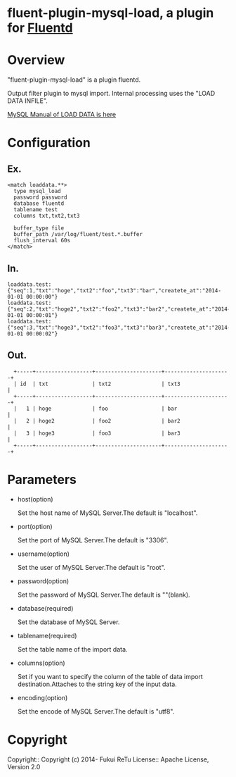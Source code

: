 # fluent-plugin-mysql-load, a plugin for [Fluentd](http://fluentd.org)
# Overview

"fluent-plugin-mysql-load" is a plugin fluentd.

Output filter plugin to mysql import.
Internal processing uses the "LOAD DATA INFILE".

[MySQL Manual of LOAD DATA is here](http://dev.mysql.com/doc/refman/5.6/en/load-data.html)

# Configuration
## Ex.
```
<match loaddata.**>
  type mysql_load
  password password
  database fluentd
  tablename test
  columns txt,txt2,txt3

  buffer_type file
  buffer_path /var/log/fluent/test.*.buffer
  flush_interval 60s
</match>
```

## In.
```
loaddata.test: {"seq":1,"txt":"hoge","txt2":"foo","txt3":"bar","createte_at":"2014-01-01 00:00:00"}
loaddata.test: {"seq":2,"txt":"hoge2","txt2":"foo2","txt3":"bar2","createte_at":"2014-01-01 00:00:01"}
loaddata.test: {"seq":3,"txt":"hoge3","txt2":"foo3","txt3":"bar3","createte_at":"2014-01-01 00:00:02"}
```

## Out.
```
  +-----+------------------+---------------------+---------------------+
  | id  | txt              | txt2                | txt3                |
  +-----+------------------+---------------------+---------------------+
  |   1 | hoge             | foo                 | bar                 |
  |   2 | hoge2            | foo2                | bar2                |
  |   3 | hoge3            | foo3                | bar3                |
  +-----+------------------+---------------------+---------------------+
```

# Parameters

* host(option)

  Set the host name of MySQL Server.The default is "localhost".

* port(option)

  Set the port of MySQL Server.The default is "3306".

* username(option)

  Set the user of MySQL Server.The default is "root".

* password(option)

  Set the password of MySQL Server.The default is ""(blank).

* database(required)

  Set the database of MySQL Server.

* tablename(required)

  Set the table name of the import data.

* columns(option)

  Set if you want to specify the column of the table of data import destination.Attaches to the string key of the input data.

* encoding(option)

  Set the encode of MySQL Server.The default is "utf8".


# Copyright
Copyright:: Copyright (c) 2014- Fukui ReTu License:: Apache License, Version 2.0
